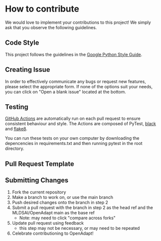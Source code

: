 # How to contribute

We would love to implement your contributions to this project! We simply ask that you observe the following guidelines.  

## Code Style

This project follows the guidelines in the [Google Python Style Guide](https://google.github.io/styleguide/pyguide.html).


## Creating Issue
In order to effectively communicate any bugs or request new features, please select the appropriate form. If none of the options suit your needs, you can click on "Open a blank issue" located at the bottom.

## Testing
[GitHub Actions](https://github.com/MLDSAI/OpenAdapt/actions/new) are automatically run on each pull request to ensure consistent behaviour and style. The Actions are composed of PyTest, [black](https://github.com/psf/black) and [flake8](https://flake8.pycqa.org/en/latest/user/index.html).

You can run these tests on your own computer by downloading the depencencies in requirements.txt and then running pytest in the root directory. 

## Pull Request Template

## Submitting Changes

1. Fork the current repository
2. Make a branch to work on, or use the main branch
3. Push desired changes onto the branch in step 2
4. Submit a pull request with the branch in step 2 as the head ref and the MLDSAI/OpenAdapt main as the base ref
     - Note: may need to click "compare across forks"
5. Update pull request using feedback
     - this step may not be necessary, or may need to be repeated
6. Celebrate contributioning to OpenAdapt!
